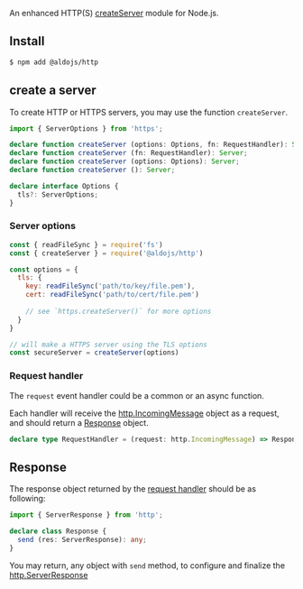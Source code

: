 
An enhanced HTTP(S) [createServer](#create-a-server) module for Node.js.

## Install

```sh
$ npm add @aldojs/http
```

## create a server

To create HTTP or HTTPS servers, you may use the function `createServer`.

```ts
import { ServerOptions } from 'https';

declare function createServer (options: Options, fn: RequestHandler): Server;
declare function createServer (fn: RequestHandler): Server;
declare function createServer (options: Options): Server;
declare function createServer (): Server;

declare interface Options {
  tls?: ServerOptions;
}
```

### Server options

```js
const { readFileSync } = require('fs')
const { createServer } = require('@aldojs/http')

const options = {
  tls: {
    key: readFileSync('path/to/key/file.pem'),
    cert: readFileSync('path/to/cert/file.pem')
    
    // see `https.createServer()` for more options
  }
}

// will make a HTTPS server using the TLS options
const secureServer = createServer(options)
```

### Request handler

The `request` event handler could be a common or an async function.

Each handler will receive the [http.IncomingMessage](https://nodejs.org/docs/latest-v8.x/api/http.html#http_class_http_incomingmessage) object as a request, and should return a [Response](#response) object.

```ts
declare type RequestHandler = (request: http.IncomingMessage) => Response | Promise<Response>;
```

## Response

The response object returned by the [request handler](#request-handler) should be as following:

```ts
import { ServerResponse } from 'http';

declare class Response {
  send (res: ServerResponse): any;
}
```

You may return, any object with `send` method, to configure and finalize the [http.ServerResponse](https://nodejs.org/docs/latest-v8.x/api/http.html#http_class_http_serverresponse)

